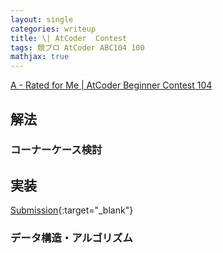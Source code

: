 ```yaml
---
layout: single
categories: writeup
title: \| AtCoder  Contest 
tags: 競プロ AtCoder ABC104 100
mathjax: true
---
```


[A - Rated for Me \| AtCoder Beginner Contest 104](https://beta.atcoder.jp/contests/abc001/tasks/abc001_1)

## 解法

### コーナーケース検討

## 実装

[Submission](https://abc104.contest.atcoder.jp/submissions/2977590){:target="_blank"}

### データ構造・アルゴリズム